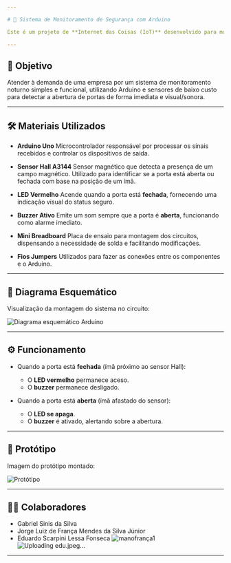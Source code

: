 ```yaml
---

# 🔐 Sistema de Monitoramento de Segurança com Arduino

Este é um projeto de **Internet das Coisas (IoT)** desenvolvido para monitorar portas em ambientes físicos. Utilizando sensores magnéticos, o sistema é capaz de indicar o status de uma porta (aberta ou fechada) e emitir alertas sonoros em caso de abertura indevida.

---
```


## 📌 Objetivo

Atender à demanda de uma empresa por um sistema de monitoramento noturno simples e funcional, utilizando Arduino e sensores de baixo custo para detectar a abertura de portas de forma imediata e visual/sonora.

---

## 🛠️ Materiais Utilizados

* **Arduino Uno**
  Microcontrolador responsável por processar os sinais recebidos e controlar os dispositivos de saída.

* **Sensor Hall A3144**
  Sensor magnético que detecta a presença de um campo magnético. Utilizado para identificar se a porta está aberta ou fechada com base na posição de um ímã.

* **LED Vermelho**
  Acende quando a porta está **fechada**, fornecendo uma indicação visual do status seguro.

* **Buzzer Ativo**
  Emite um som sempre que a porta é **aberta**, funcionando como alarme imediato.

* **Mini Breadboard**
  Placa de ensaio para montagem dos circuitos, dispensando a necessidade de solda e facilitando modificações.

* **Fios Jumpers**
  Utilizados para fazer as conexões entre os componentes e o Arduino.

---

## 🧩 Diagrama Esquemático

Visualização da montagem do sistema no circuito:

![Diagrama esquemático Arduino](https://github.com/user-attachments/assets/364f6f3b-ae68-4b62-9702-c044c7d255f7)

---

## ⚙️ Funcionamento

* Quando a porta está **fechada** (ímã próximo ao sensor Hall):

  * O **LED vermelho** permanece aceso.
  * O **buzzer** permanece desligado.

* Quando a porta está **aberta** (ímã afastado do sensor):

  * O **LED se apaga**.
  * O **buzzer** é ativado, alertando sobre a abertura.

---

## 🧪 Protótipo

Imagem do protótipo montado:

![Protótipo](https://github.com/user-attachments/assets/2b33848f-1434-4978-b54c-3577bb666950)

---

## 👨‍💻 Colaboradores

* Gabriel Sinis da Silva
* Jorge Luiz de França Mendes da Silva Júnior
* Eduardo Scarpini Lessa Fonseca
![manofrança1](https://github.com/user-attachments/assets/bb1fee5c-a75b-4b48-840d-8d95c7c51894)
![Uploading edu.jpeg…]()

---
